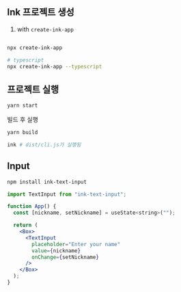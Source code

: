 ## Ink 프로젝트 생성

1. with `create-ink-app`

```bash

npx create-ink-app

# typescript
npx create-ink-app --typescript

```

## 프로젝트 실행

```bash
yarn start
```

빌드 후 실행

```bash
yarn build

ink # dist/cli.js가 실행됨
```

## Input

```bash
npm install ink-text-input
```

```jsx
import TextInput from "ink-text-input";

function App() {
  const [nickname, setNickname] = useState<string>("");

  return (
    <Box>
      <TextInput
        placeholder="Enter your name"
        value={nickname}
        onChange={setNickname}
      />
    </Box>
  );
}
```
